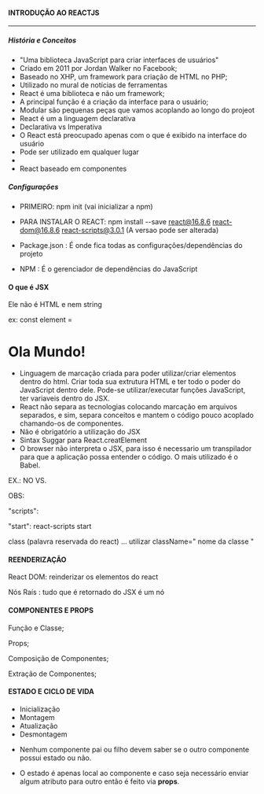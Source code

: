 #### INTRODUÇÃO AO REACTJS

____________________________________________

##### História e Conceitos

- "Uma biblioteca JavaScript para criar interfaces de usuários"
- Criado em 2011 por Jordan Walker no Facebook;
- Baseado no XHP, um framework para criação de HTML no PHP;
- Utilizado no mural de notícias de ferramentas
- React é uma biblioteca e não um framework;
- A principal função é a criação da interface para o usuário;
- Modular são pequenas peças que vamos acoplando ao longo do projeot
- React é um a linguagem declarativa
- Declarativa vs Imperativa
- O React está preocupado apenas com o que é exibido na interface do usuário
- Pode ser utilizado em qualquer lugar
- 
- React baseado em componentes

##### Configurações

- PRIMEIRO: npm init (vai inicializar a npm)

- PARA INSTALAR O REACT:  npm install --save react@16.8.6 react-dom@16.8.6  react-scripts@3.0.1  (A versao pode ser alterada)
- Package.json : É onde fica todas as configurações/dependências do projeto
- NPM : É o gerenciador de dependências do JavaScript                                        

#### O que é JSX

Ele não é HTML e nem string

ex: const element = <h1> Ola Mundo! </h1>

- Linguagem de marcação criada para poder utilizar/criar elementos dentro do html. Criar toda sua extrutura HTML e ter todo o poder do JavaScript dentro dele. Pode-se utilizar/executar funções JavaScript, ter variaveis dentro do JSX.
- React não separa as tecnologias colocando marcação em arquivos separados, e sim, separa conceitos e mantem o código pouco acoplado chamando-os de componentes.
- Não é obrigatório a utilização do JSX
- Sintax Suggar para React.creatElement
- O browser não interpreta o JSX, para isso é necessario um transpilador para que a aplicação possa entender o código. O mais utilizado é o Babel.

EX.: NO VS.



OBS:

 "scripts": 

  "start":  react-scripts start



class (palavra reservada do react) ... utilizar className=" nome da classe "



#### REENDERIZAÇÃO

React DOM: reinderizar os elementos do react

Nós Raís : tudo que é retornado do JSX é um nó



#### COMPONENTES E PROPS

Função e Classe;

Props;

Composição de Componentes;

Extração de Componentes;



#### ESTADO E CICLO DE VIDA

- Inicialização 
- Montagem  
- Atualização  
- Desmontagem 

* Nenhum componente pai ou filho devem saber se o outro componente possui estado ou não.

- O estado é apenas local ao componente e caso seja necessário enviar algum atributo para outro então é feito via **props**.


